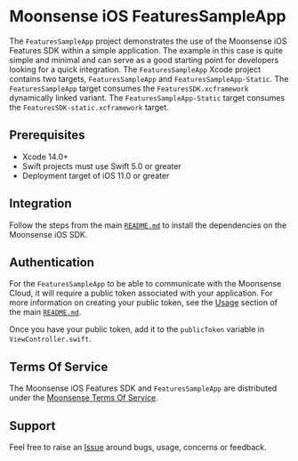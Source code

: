 # Moonsense iOS FeaturesSampleApp

The `FeaturesSampleApp` project demonstrates the use of the Moonsense iOS Features SDK within a simple application. The example in this case is quite simple and minimal and can serve as a good starting point for developers looking for a quick integration. The `FeaturesSampleApp` Xcode project contains two targets, `FeaturesSampleApp` and `FeaturesSampleApp-Static`. The `FeaturesSampleApp` target consumes the `FeaturesSDK.xcframework` dynamically linked variant. The `FeaturesSampleApp-Static` target consumes the `FeaturesSDK-static.xcframework` target.

## Prerequisites

- Xcode 14.0+
- Swift projects must use Swift 5.0 or greater
- Deployment target of iOS 11.0 or greater

## Integration

Follow the steps from the main [`README.md`](../README.md/#integration) to install the dependencies on the Moonsense iOS SDK.

## Authentication

For the `FeaturesSampleApp` to be able to communicate with the Moonsense Cloud, it will require a public token associated with your application. For more information on creating your public token, see the [Usage](../README.md/#usage) section of the main [`README.md`](../README.md).

Once you have your public token, add it to the  `publicToken` variable in `ViewController.swift`.

## Terms Of Service

The Moonsense iOS Features SDK and `FeaturesSampleApp` are distributed under the [Moonsense Terms Of Service](https://www.moonsense.io/terms-of-service).

## Support

Feel free to raise an [Issue](https://github.com/moonsense/moonsense-ios-features-sdk/issues) around bugs, usage, concerns or feedback.

